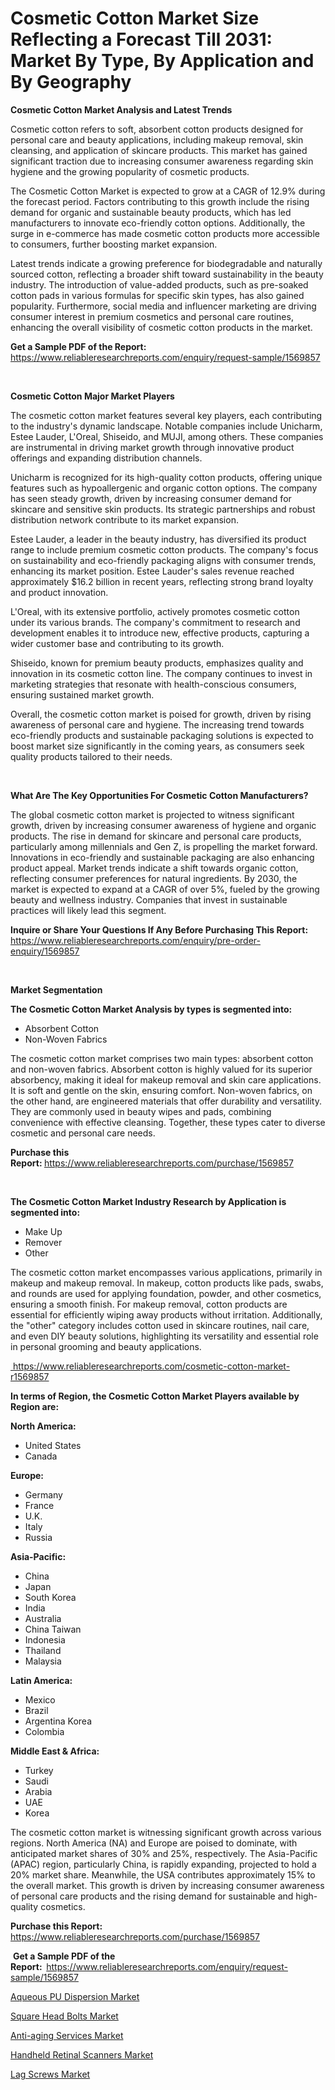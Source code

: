 <p><h1>Cosmetic Cotton Market Size Reflecting a Forecast Till 2031: Market By Type, By Application and By Geography</h1></p><p><strong>Cosmetic Cotton Market Analysis and Latest Trends</strong></p>
<p><p>Cosmetic cotton refers to soft, absorbent cotton products designed for personal care and beauty applications, including makeup removal, skin cleansing, and application of skincare products. This market has gained significant traction due to increasing consumer awareness regarding skin hygiene and the growing popularity of cosmetic products.</p><p>The Cosmetic Cotton Market is expected to grow at a CAGR of 12.9% during the forecast period. Factors contributing to this growth include the rising demand for organic and sustainable beauty products, which has led manufacturers to innovate eco-friendly cotton options. Additionally, the surge in e-commerce has made cosmetic cotton products more accessible to consumers, further boosting market expansion.</p><p>Latest trends indicate a growing preference for biodegradable and naturally sourced cotton, reflecting a broader shift toward sustainability in the beauty industry. The introduction of value-added products, such as pre-soaked cotton pads in various formulas for specific skin types, has also gained popularity. Furthermore, social media and influencer marketing are driving consumer interest in premium cosmetics and personal care routines, enhancing the overall visibility of cosmetic cotton products in the market.</p></p>
<p><strong>Get a Sample PDF of the Report:&nbsp;</strong> <a href="https://www.reliableresearchreports.com/enquiry/request-sample/1569857?utm_campaign=83&utm_medium=2&utm_source=Github&utm_content=ia&utm_term=14102024&utm_id=cosmetic-cotton">https://www.reliableresearchreports.com/enquiry/request-sample/1569857</a></p>
<p>&nbsp;</p>
<p><strong>Cosmetic Cotton Major Market Players</strong></p>
<p><p>The cosmetic cotton market features several key players, each contributing to the industry's dynamic landscape. Notable companies include Unicharm, Estee Lauder, L'Oreal, Shiseido, and MUJI, among others. These companies are instrumental in driving market growth through innovative product offerings and expanding distribution channels.</p><p>Unicharm is recognized for its high-quality cotton products, offering unique features such as hypoallergenic and organic cotton options. The company has seen steady growth, driven by increasing consumer demand for skincare and sensitive skin products. Its strategic partnerships and robust distribution network contribute to its market expansion.</p><p>Estee Lauder, a leader in the beauty industry, has diversified its product range to include premium cosmetic cotton products. The company's focus on sustainability and eco-friendly packaging aligns with consumer trends, enhancing its market position. Estee Lauder's sales revenue reached approximately $16.2 billion in recent years, reflecting strong brand loyalty and product innovation.</p><p>L'Oreal, with its extensive portfolio, actively promotes cosmetic cotton under its various brands. The company's commitment to research and development enables it to introduce new, effective products, capturing a wider customer base and contributing to its growth.</p><p>Shiseido, known for premium beauty products, emphasizes quality and innovation in its cosmetic cotton line. The company continues to invest in marketing strategies that resonate with health-conscious consumers, ensuring sustained market growth.</p><p>Overall, the cosmetic cotton market is poised for growth, driven by rising awareness of personal care and hygiene. The increasing trend towards eco-friendly products and sustainable packaging solutions is expected to boost market size significantly in the coming years, as consumers seek quality products tailored to their needs.</p></p>
<p>&nbsp;</p>
<p><strong>What Are The Key Opportunities For Cosmetic Cotton Manufacturers?</strong></p>
<p><p>The global cosmetic cotton market is projected to witness significant growth, driven by increasing consumer awareness of hygiene and organic products. The rise in demand for skincare and personal care products, particularly among millennials and Gen Z, is propelling the market forward. Innovations in eco-friendly and sustainable packaging are also enhancing product appeal. Market trends indicate a shift towards organic cotton, reflecting consumer preferences for natural ingredients. By 2030, the market is expected to expand at a CAGR of over 5%, fueled by the growing beauty and wellness industry. Companies that invest in sustainable practices will likely lead this segment.</p></p>
<p><strong>Inquire or Share Your Questions If Any Before Purchasing This Report:</strong> <a href="https://www.reliableresearchreports.com/enquiry/pre-order-enquiry/1569857?utm_campaign=83&utm_medium=2&utm_source=Github&utm_content=ia&utm_term=14102024&utm_id=cosmetic-cotton">https://www.reliableresearchreports.com/enquiry/pre-order-enquiry/1569857</a></p>
<p>&nbsp;</p>
<p><strong>Market Segmentation</strong></p>
<p><strong>The Cosmetic Cotton Market Analysis by types is segmented into:</strong></p>
<p><ul><li>Absorbent Cotton</li><li>Non-Woven Fabrics</li></ul></p>
<p><p>The cosmetic cotton market comprises two main types: absorbent cotton and non-woven fabrics. Absorbent cotton is highly valued for its superior absorbency, making it ideal for makeup removal and skin care applications. It is soft and gentle on the skin, ensuring comfort. Non-woven fabrics, on the other hand, are engineered materials that offer durability and versatility. They are commonly used in beauty wipes and pads, combining convenience with effective cleansing. Together, these types cater to diverse cosmetic and personal care needs.</p></p>
<p><strong>Purchase this Report:&nbsp;</strong><a href="https://www.reliableresearchreports.com/purchase/1569857?utm_campaign=83&utm_medium=2&utm_source=Github&utm_content=ia&utm_term=14102024&utm_id=cosmetic-cotton">https://www.reliableresearchreports.com/purchase/1569857</a></p>
<p>&nbsp;</p>
<p><strong>The Cosmetic Cotton Market Industry Research by Application is segmented into:</strong></p>
<p><ul><li>Make Up</li><li>Remover</li><li>Other</li></ul></p>
<p><p>The cosmetic cotton market encompasses various applications, primarily in makeup and makeup removal. In makeup, cotton products like pads, swabs, and rounds are used for applying foundation, powder, and other cosmetics, ensuring a smooth finish. For makeup removal, cotton products are essential for efficiently wiping away products without irritation. Additionally, the "other" category includes cotton used in skincare routines, nail care, and even DIY beauty solutions, highlighting its versatility and essential role in personal grooming and beauty applications.</p></p>
<p><a href="https://www.reliableresearchreports.com/cosmetic-cotton-market-r1569857?utm_campaign=83&utm_medium=2&utm_source=Github&utm_content=ia&utm_term=14102024&utm_id=cosmetic-cotton">&nbsp;https://www.reliableresearchreports.com/cosmetic-cotton-market-r1569857</a></p>
<p><strong>In terms of Region, the Cosmetic Cotton Market Players available by Region are:</strong></p>
<p>
    <p> <strong> North America: </strong>
        <ul>
            <li>United States</li>
            <li>Canada</li>
        </ul>
        </p> 
    <p> <strong> Europe: </strong>
        <ul>
            <li>Germany</li>
            <li>France</li>
            <li>U.K.</li>
            <li>Italy</li>
            <li>Russia</li>
        </ul>
        </p> 
    <p> <strong> Asia-Pacific: </strong>
        <ul>
            <li>China</li>
            <li>Japan</li>
            <li>South Korea</li>
            <li>India</li>
            <li>Australia</li>
            <li>China Taiwan</li>
            <li>Indonesia</li>
            <li>Thailand</li>
            <li>Malaysia</li>
        </ul>
        </p> 
    <p> <strong> Latin America: </strong>
        <ul>
            <li>Mexico</li>
            <li>Brazil</li>
            <li>Argentina Korea</li>
            <li>Colombia</li>
        </ul>
        </p> 
    <p> <strong> Middle East & Africa: </strong>
        <ul>
            <li>Turkey</li>
            <li>Saudi</li>
            <li>Arabia</li>
            <li>UAE</li>
            <li>Korea</li>
        </ul>
    </p>
    </p>
<p><p>The cosmetic cotton market is witnessing significant growth across various regions. North America (NA) and Europe are poised to dominate, with anticipated market shares of 30% and 25%, respectively. The Asia-Pacific (APAC) region, particularly China, is rapidly expanding, projected to hold a 20% market share. Meanwhile, the USA contributes approximately 15% to the overall market. This growth is driven by increasing consumer awareness of personal care products and the rising demand for sustainable and high-quality cosmetics.</p></p>
<p><strong>Purchase this Report: </strong><a href="https://www.reliableresearchreports.com/purchase/1569857?utm_campaign=83&utm_medium=2&utm_source=Github&utm_content=ia&utm_term=14102024&utm_id=cosmetic-cotton">https://www.reliableresearchreports.com/purchase/1569857</a></p>
<p>&nbsp;<strong>Get a Sample PDF of the Report:&nbsp;&nbsp;</strong><a href="https://www.reliableresearchreports.com/enquiry/request-sample/1569857?utm_campaign=83&utm_medium=2&utm_source=Github&utm_content=ia&utm_term=14102024&utm_id=cosmetic-cotton">https://www.reliableresearchreports.com/enquiry/request-sample/1569857</a></p>
<p><strong></strong></p>
<p><p><a href="https://www.linkedin.com/pulse/top-trends-transforming-aqueous-pu-dispersion-market-2024-4nl0e?trk=public_post_embed_feed-article-content&utm_campaign=83&utm_medium=2&utm_source=Github&utm_content=ia&utm_term=14102024&utm_id=cosmetic-cotton">Aqueous PU Dispersion Market</a></p><p><a href="https://github.com/kaufmannDavid16/Market-Research-Report-List-1/blob/main/square-head-bolts-market.md?utm_campaign=83&utm_medium=2&utm_source=Github&utm_content=ia&utm_term=14102024&utm_id=cosmetic-cotton">Square Head Bolts Market</a></p><p><a href="https://www.linkedin.com/pulse/global-perspectives-anti-aging-services-market-trends-challenges-mr1mf?utm_campaign=83&utm_medium=2&utm_source=Github&utm_content=ia&utm_term=14102024&utm_id=cosmetic-cotton">Anti-aging Services Market</a></p><p><a href="https://www.linkedin.com/pulse/emerging-opportunities-challenges-global-handheld-retinal-tq7we?trk=public_post_embed_feed-article-content&utm_campaign=83&utm_medium=2&utm_source=Github&utm_content=ia&utm_term=14102024&utm_id=cosmetic-cotton">Handheld Retinal Scanners Market</a></p><p><a href="https://github.com/Alanbrewer218/Market-Research-Report-List-1/blob/main/lag-screws-market.md?utm_campaign=83&utm_medium=2&utm_source=Github&utm_content=ia&utm_term=14102024&utm_id=cosmetic-cotton">Lag Screws Market</a></p></p>